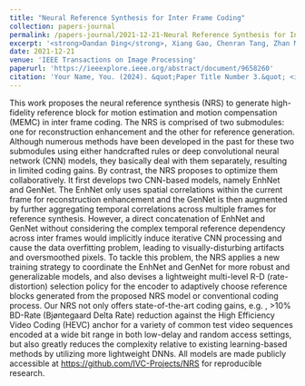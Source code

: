 ```yaml
---
title: "Neural Reference Synthesis for Inter Frame Coding"
collection: papers-journal
permalink: /papers-journal/2021-12-21-Neural Reference Synthesis for Inter Frame Coding
excerpt: '<strong>Dandan Ding</strong>, Xiang Gao, Chenran Tang, Zhan Ma '
date: 2021-12-21
venue: 'IEEE Transactions on Image Processing'
paperurl: 'https://ieeexplore.ieee.org/abstract/document/9658260'
citation: 'Your Name, You. (2024). &quot;Paper Title Number 3.&quot; <i>GitHub Journal of Bugs</i>. 1(3).'
---
```


This work proposes the neural reference synthesis (NRS) to generate high-fidelity reference block for motion estimation and motion compensation (MEMC) in inter frame coding. The NRS is comprised of two submodules: one for reconstruction enhancement and the other for reference generation. Although numerous methods have been developed in the past for these two submodules using either handcrafted rules or deep convolutional neural network (CNN) models, they basically deal with them separately, resulting in limited coding gains. By contrast, the NRS proposes to optimize them collaboratively. It first develops two CNN-based models, namely EnhNet and GenNet. The EnhNet only uses spatial correlations within the current frame for reconstruction enhancement and the GenNet is then augmented by further aggregating temporal correlations across multiple frames for reference synthesis. However, a direct concatenation of EnhNet and GenNet without considering the complex temporal reference dependency across inter frames would implicitly induce iterative CNN processing and cause the data overfitting problem, leading to visually-disturbing artifacts and oversmoothed pixels. To tackle this problem, the NRS applies a new training strategy to coordinate the EnhNet and GenNet for more robust and generalizable models, and also devises a lightweight multi-level R-D (rate-distortion) selection policy for the encoder to adaptively choose reference blocks generated from the proposed NRS model or conventional coding process. Our NRS not only offers state-of-the-art coding gains, e.g. , >10% BD-Rate (Bjøntegaard Delta Rate) reduction against the High Efficiency Video Coding (HEVC) anchor for a variety of common test video sequences encoded at a wide bit range in both low-delay and random access settings, but also greatly reduces the complexity relative to existing learning-based methods by utilizing more lightweight DNNs. All models are made publicly accessible at https://github.com/IVC-Projects/NRS for reproducible research.

